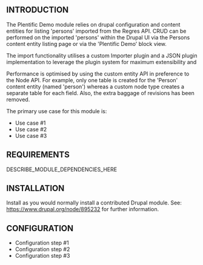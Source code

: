 ## INTRODUCTION

The Plentific Demo module relies on drupal configuration and content entities
for listing 'persons' imported from the Regres API. CRUD can be performed on the
imported 'persons' within the Drupal UI via the Persons content entity listing page
or via the 'Plentific Demo' block view.

The import functionality utilises a custom Importer plugin and a JSON plugin implementation
to leverage the plugin system for maximum extensibility and

Performance is optimised by using the custom entity API in preference to the Node API.
For example, only one table is created for the 'Person' content entity (named 'person')
whereas a custom node type creates a separate table for each field. Also, the extra baggage
of revisions has been removed.

The primary use case for this module is:

- Use case #1
- Use case #2
- Use case #3

## REQUIREMENTS

DESCRIBE_MODULE_DEPENDENCIES_HERE

## INSTALLATION

Install as you would normally install a contributed Drupal module.
See: https://www.drupal.org/node/895232 for further information.

## CONFIGURATION
- Configuration step #1
- Configuration step #2
- Configuration step #3



